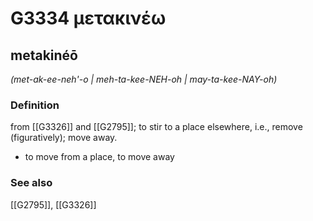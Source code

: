 # G3334 μετακινέω

## metakinéō

_(met-ak-ee-neh'-o | meh-ta-kee-NEH-oh | may-ta-kee-NAY-oh)_

### Definition

from [[G3326]] and [[G2795]]; to stir to a place elsewhere, i.e., remove (figuratively); move away.

- to move from a place, to move away

### See also

[[G2795]], [[G3326]]

